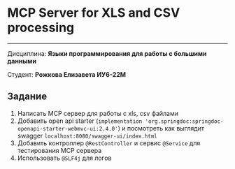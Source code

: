 # MCP Server for XLS and CSV processing

---

Дисциплина: **Языки программирования для работы с большими данными**

Студент: **Рожкова Елизавета ИУ6-22М**

## Задание

1. Написать MCP сервер для работы с xls, csv файлами
2. Добавить open api starter (`implementation 'org.springdoc:springdoc-openapi-starter-webmvc-ui:2.4.0'`) и посмотреть как выглядит swagger `localhost:8080/swagger-ui/index.html`
3. Добавить контроллер `@RestController` и сервис `@Service` для тестирования MCP сервера
4. Использовать `@SLF4j` для логов
